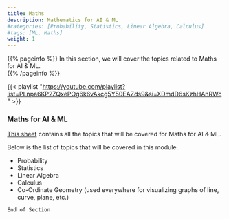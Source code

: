 ```yaml
---
title: Maths
description: Mathematics for AI & ML
#categories: [Probability, Statistics, Linear Algebra, Calculus]
#tags: [ML, Maths]
weight: 1
---
```


{{% pageinfo %}}
In this section, we will cover the topics related to Maths for AI & ML. <br>
{{% /pageinfo %}}

{{< playlist "https://youtube.com/playlist?list=PLnpa6KP2ZQxePOg6k6vAkcg5Y50EAZds9&si=XDmdD6sKzhHAnRWc" >}}

###  Maths for AI & ML
[This sheet](https://docs.google.com/spreadsheets/d/1NUv9DrXJcFZs0SGHiLo8GSyCP58nR2_1lD1YDGzwC1A/edit?gid=0#gid=0) contains all the topics that will be covered for Maths for AI & ML.

Below is the list of topics that will be covered in this module.
-  Probability
-  Statistics
-  Linear Algebra
-  Calculus
-  Co-Ordinate Geometry (used everywhere for visualizing graphs of line, curve, plane, etc.)


```End of Section```